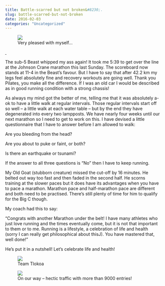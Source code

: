 ```yaml
---
title: Battle-scarred but not broken&#8230;.
slug: battle-scarred-but-not-broken
date: 2016-02-03
categories: "Uncategorized"
---
```


<figure><img src="https://res.cloudinary.com/dy6grlu8z/image/upload/v1558841987/ag2oq8tgmbl6phthyymu.jpg"/><figcaption>Very pleased with myself…</figcaption></figure>
<p><a href="https://lowlyj.files.wordpress.com/2016/02/lowlyj.jpg" rel="attachment wp-att-732"> </a></p>
<p class="p1"><span class="s1">The sub-5 Beast whipped my ass again! It took me 5:39 to get over the line at the Johnson Crane marathon this last Sunday. The scoreboard now stands at 11-4 in the Beast’s favour. But I have to say that after 42.2 km my legs feel absolutely fine and recovery workouts are going well. Thank you Pilates, you make all the difference. If I was an old car I would be described as in good running condition with a strong chassis!</span></p>
<p class="p1"><span class="s1">As always my mind got the better of me, telling me that it was absolutely a-ok to have a little walk at regular intervals. Those regular intervals start off so well – a little walk at each water table – but by the end they have degenerated into every two lampposts. We have nearly four weeks until our next marathon so I need to get to work on this. I have devised a little questionnaire that I have to answer before I am allowed to walk:</span></p>
<p class="p1"><span class="s1">Are you bleeding from the head?</span></p>
<p class="p1"><span class="s1">Are you about to puke or faint, or both?</span></p>
<p class="p1"><span class="s1">Is there an earthquake or tsunami?</span></p>
<p class="p1"><span class="s1">If the answer to all three questions is “No” then I have to keep running.</span></p>
<p class="p1"><span class="s1">My Old Goat (stubborn creature) missed the cut-off by 16 minutes. He belted out way too fast and then faded in the second half. He scorns training at the slower paces but it does have its advantages when you have to pace a marathon. Marathon pace and half-marathon pace are different and both need to be practised. There’s still plenty of time for him to qualify for the Big C though.</span></p>
<p class="p1"><span class="s1">My coach had this to say:</span></p>
<p class="p1"><span class="s1">“Congrats with another Marathon under the belt! </span><span class="s1">I have many athletes who just love running and the times eventually come, but it is not that important to them or to me. Running is a lifestyle, a celebration of life and health (sorry I can really get philosophical about thisJ). </span><span class="s1">You have mastered that, well done!”</span></p>
<p class="p1"><span class="s1">He’s put it in a nutshell! Let’s celebrate life and health!</span></p>
<figure><img src="https://res.cloudinary.com/dy6grlu8z/image/upload/v1558841988/ohmdajejofw7l66cd5i3.jpg"/><figcaption>Team Tlokoa</figcaption></figure>
<figure><img src="https://res.cloudinary.com/dy6grlu8z/image/upload/v1558841989/wkbzzribfeka8tmsmkez.jpg"/><figcaption>On our way – hectic traffic with more than 9000 entries!</figcaption></figure>
<p class="p1">
</p><p class="p1">
</p><p class="p1">
</p>








